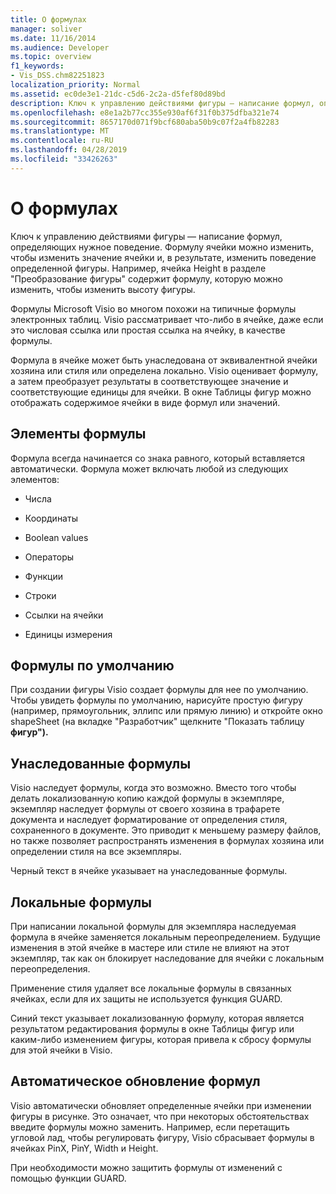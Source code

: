 ```yaml
---
title: О формулах
manager: soliver
ms.date: 11/16/2014
ms.audience: Developer
ms.topic: overview
f1_keywords:
- Vis_DSS.chm82251823
localization_priority: Normal
ms.assetid: ec0de3e1-21dc-c5d6-2c2a-d5fef80d89bd
description: Ключ к управлению действиями фигуры — написание формул, определяющих нужное поведение. Формулу ячейки можно изменить, чтобы изменить значение ячейки и, в результате, изменить поведение определенной фигуры. Например, ячейка Height в разделе "Преобразование фигуры" содержит формулу, которую можно изменить, чтобы изменить высоту фигуры.
ms.openlocfilehash: e8e1a2b77cc355e930af6f31f0b375dfba321e74
ms.sourcegitcommit: 8657170d071f9bcf680aba50b9c07f2a4fb82283
ms.translationtype: MT
ms.contentlocale: ru-RU
ms.lasthandoff: 04/28/2019
ms.locfileid: "33426263"
---
```

# <a name="about-formulas"></a>О формулах

Ключ к управлению действиями фигуры — написание формул, определяющих нужное поведение. Формулу ячейки можно изменить, чтобы изменить значение ячейки и, в результате, изменить поведение определенной фигуры. Например, ячейка Height в разделе "Преобразование фигуры" содержит формулу, которую можно изменить, чтобы изменить высоту фигуры.
  
Формулы Microsoft Visio во многом похожи на типичные формулы электронных таблиц. Visio рассматривает что-либо в ячейке, даже если это числовая ссылка или простая ссылка на ячейку, в качестве формулы.
  
Формула в ячейке может быть унаследована от эквивалентной ячейки хозяина или стиля или определена локально. Visio оценивает формулу, а затем преобразует результаты в соответствующее значение и соответствующие единицы для ячейки. В окне Таблицы фигур можно отображать содержимое ячейки в виде формул или значений.
  
## <a name="elements-of-a-formula"></a>Элементы формулы

Формула всегда начинается со знака равного, который вставляется автоматически. Формула может включать любой из следующих элементов:
  
- Числа
    
- Координаты
    
- Boolean values
    
- Операторы
    
- Функции
    
- Строки
    
- Ссылки на ячейки
    
- Единицы измерения
    
## <a name="default-formulas"></a>Формулы по умолчанию

При создании фигуры Visio создает формулы для нее по умолчанию. Чтобы увидеть формулы по умолчанию, нарисуйте простую фигуру (например, прямоугольник, эллипс или прямую линию) и откройте окно shapeSheet (на вкладке "Разработчик" щелкните "Показать таблицу **фигур").** [](run-in-developer-mode-display-the-developer-tab.md)
  
## <a name="inherited-formulas"></a>Унаследованные формулы

Visio наследует формулы, когда это возможно. Вместо того чтобы делать локализованную копию каждой формулы в экземпляре, экземпляр наследует формулы от своего хозяина в трафарете документа и наследует форматирование от определения стиля, сохраненного в документе. Это приводит к меньшему размеру файлов, но также позволяет распространять изменения в формулах хозяина или определении стиля на все экземпляры.
  
Черный текст в ячейке указывает на унаследованные формулы.
  
## <a name="local-formulas"></a>Локальные формулы

При написании локальной формулы для экземпляра наследуемая формула в ячейке заменяется локальным переопределением. Будущие изменения в этой ячейке в мастере или стиле не влияют на этот экземпляр, так как он блокирует наследование для ячейки с локальным переопределения.
  
Применение стиля удаляет все локальные формулы в связанных ячейках, если для их защиты не используется функция GUARD.
  
Синий текст указывает локализованную формулу, которая является результатом редактирования формулы в окне Таблицы фигур или каким-либо изменением фигуры, которая привела к сбросу формулы для этой ячейки в Visio.
  
## <a name="automatic-updates-to-formulas"></a>Автоматическое обновление формул

 Visio автоматически обновляет определенные ячейки при изменении фигуры в рисунке. Это означает, что при некоторых обстоятельствах введите формулы можно заменить. Например, если перетащить угловой лад, чтобы регулировать фигуру, Visio сбрасывает формулы в ячейках PinX, PinY, Width и Height. 
  
При необходимости можно защитить формулы от изменений с помощью функции GUARD.
  

